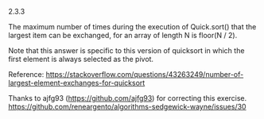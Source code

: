 2.3.3

The maximum number of times during the execution of Quick.sort() that the
largest item can be exchanged, for an array of length N is floor(N / 2).

Note that this answer is specific to this version of quicksort in which the first element is always selected as the pivot.

Reference: https://stackoverflow.com/questions/43263249/number-of-largest-element-exchanges-for-quicksort

Thanks to ajfg93 (https://github.com/ajfg93) for correcting this exercise.
https://github.com/reneargento/algorithms-sedgewick-wayne/issues/30
